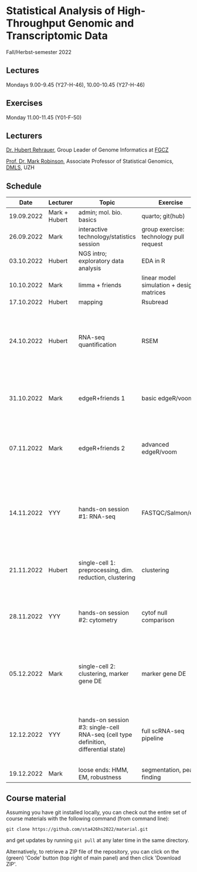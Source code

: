# Statistical Analysis of High-Throughput Genomic and Transcriptomic Data
Fall/Herbst-semester 2022

## Lectures
Mondays 9.00-9.45 (Y27-H-46), 10.00-10.45 (Y27-H-46)

## Exercises
Monday 11.00-11.45 (Y01-F-50)

## Lecturers

[Dr. Hubert Rehrauer](http://www.fgcz.ch/the-center/people/rehrauer.html), Group Leader of Genome Informatics at [FGCZ](http://www.fgcz.ch/)  

[Prof. Dr. Mark Robinson](https://robinsonlabuzh.github.io/), Associate Professor of Statistical Genomics, [DMLS](https://www.mls.uzh.ch/en.html), UZH  

## Schedule

| Date  | Lecturer | Topic | Exercise | JC1 | JC2 |
| --- | --- | --- | --- | --- | --- |
| 19.09.2022  | Mark + Hubert  | admin; mol. bio. basics | quarto; git(hub) | | |
| 26.09.2022  | Mark | interactive technology/statistics session  | group exercise: technology pull request | | |
| 03.10.2022  | Hubert | NGS intro; exploratory data analysis | EDA in R | | |
| 10.10.2022  | Mark | limma + friends | linear model simulation + design matrices | | |
| 17.10.2022  | Hubert | mapping  | Rsubread | | |
| 24.10.2022  | Hubert | RNA-seq quantification | RSEM  | [Capturing Heterogeneity in Gene Expression Studies by Surrogate Variable Analysis](https://journals.plos.org/plosgenetics/article?id=10.1371/journal.pgen.0030161) JK DW | X |
| 31.10.2022  | Mark | edgeR+friends 1 | basic edgeR/voom | [Cell2location maps fine-grained cell types in spatial transcriptomics](https://www.nature.com/articles/s41587-021-01139-4) (JS, GM)  | X |
| 07.11.2022  | Mark | edgeR+friends 2 | advanced edgeR/voom |[Slingshot: cell lineage and pseudotime inference for single-cell transcriptomics](https://bmcgenomics.biomedcentral.com/articles/10.1186/s12864-018-4772-0) (GB, ML)| X |
| 14.11.2022  | YYY | hands-on session #1: RNA-seq  | FASTQC/Salmon/etc. | [Identifying gene expression programs of cell-type identity and cellular activity with single-cell RNA-Seq](https://elifesciences.org/articles/43803) (LM, YM) | X |
| 21.11.2022  | Hubert | single-cell 1: preprocessing, dim. reduction, clustering | clustering | X | [Comparison of Transformations for Single-Cell RNA-Seq Data](https://www.biorxiv.org/content/10.1101/2021.06.24.449781v3.full.pdf) (GA, RE)|
| 28.11.2022 | YYY | hands-on session #2: cytometry | cytof null comparison | [Integrated analysis of multimodal single-cell data](https://www.sciencedirect.com/science/article/pii/S0092867421005833) (ME, FR) | [Moderated estimation of fold change and dispersion for RNA-seq data with DESeq2](https://genomebiology.biomedcentral.com/articles/10.1186/s13059-014-0550-8) (KvG, AA) |
| 05.12.2022  | Mark | single-cell 2: clustering, marker gene DE  | marker gene DE | [Differential abundance testing on single-cell data using k-nearest neighbor graphs](https://www.nature.com/articles/s41587-021-01033-z) (DK) | X
| 12.12.2022  | YYY | hands-on session #3: single-cell RNA-seq (cell type definition, differential state)  | full scRNA-seq pipeline | X | [Removing unwanted variation from large-scale RNA sequencing data with PRPS](https://www.nature.com/articles/s41587-022-01440-w)  (VH, MP) |
| 19.12.2022  | Mark | loose ends: HMM, EM, robustness   | segmentation, peak finding | X | X |
 

## Course material

Assuming you have git installed locally, you can check out the entire set of course materials with the following command (from command line):
```
git clone https://github.com/sta426hs2022/material.git
```  
and get updates by running `git pull` at any later time in the same directory.

Alternatively, to retrieve a ZIP file of the repository, you can click on the (green) 'Code' button (top right of main panel) and then click 'Download ZIP'.
